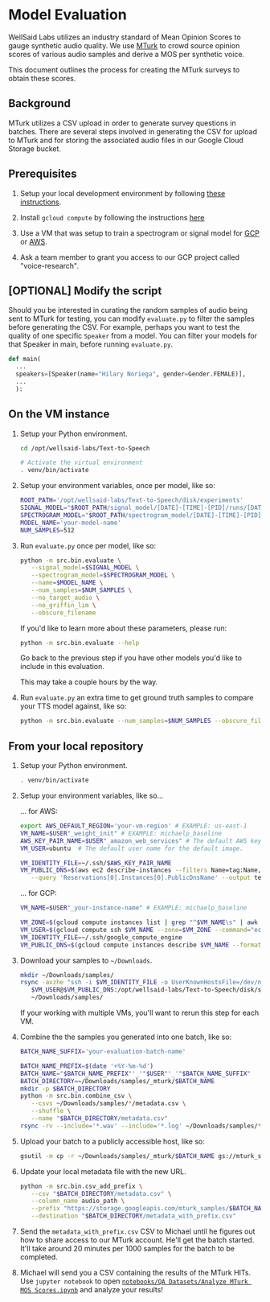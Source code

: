 # Model Evaluation

WellSaid Labs utilizes an industry standard of Mean Opinion Scores to gauge synthetic audio quality.
We use [MTurk](https://www.mturk.com/) to crowd source opinion scores of various audio samples and
derive a MOS per synthetic voice.

This document outlines the process for creating the MTurk surveys to obtain these scores.

## Background

MTurk utilizes a CSV upload in order to generate survey questions in batches. There are several
steps involved in generating the CSV for upload to MTurk and for storing the associated audio files
in our Google Cloud Storage bucket.

## Prerequisites

1. Setup your local development environment by following [these instructions](LOCAL_SETUP.md).

2. Install `gcloud compute` by following the instructions
   [here](https://cloud.google.com/compute/docs/gcloud-compute/)

3. Use a VM that was setup to train a spectrogram or signal model for [GCP](TRAIN_MODEL_GCP.md) or
   [AWS](TRAIN_MODEL_AWS.md).

4. Ask a team member to grant you access to our GCP project called "voice-research".

## [OPTIONAL] Modify the script

Should you be interested in curating the random samples of audio being sent to MTurk for testing,
you can modify `evaluate.py` to filter the samples before generating the CSV. For example, perhaps
you want to test the quality of one specific `Speaker` from a model. You can filter your models for
that Speaker in main, before running `evaluate.py`.

```python
def main(
  ...
  speakers=[Speaker(name="Hilary Noriega", gender=Gender.FEMALE)],
  ...
  ):
```

## On the VM instance

1. Setup your Python environment.

   ```bash
   cd /opt/wellsaid-labs/Text-to-Speech

   # Activate the virtual environment
   . venv/bin/activate
   ```

2. Setup your environment variables, once per model, like so:

   ```bash
   ROOT_PATH='/opt/wellsaid-labs/Text-to-Speech/disk/experiments'
   SIGNAL_MODEL="$ROOT_PATH/signal_model/[DATE]-[TIME]-[PID]/runs/[DATE]-[TIME]-[PID]/checkpoints/step_XXXXXX.pt"
   SPECTROGRAM_MODEL="$ROOT_PATH/spectrogram_model/[DATE]-[TIME]-[PID]/runs/[DATE]-[TIME]-[PID]/checkpoints/step_XXXXXX.pt"
   MODEL_NAME='your-model-name'
   NUM_SAMPLES=512
   ```

3. Run `evaluate.py` once per model, like so:

   ```bash
   python -m src.bin.evaluate \
      --signal_model=$SIGNAL_MODEL \
      --spectrogram_model=$SPECTROGRAM_MODEL \
      --name=$MODEL_NAME \
      --num_samples=$NUM_SAMPLES \
      --no_target_audio \
      --no_griffin_lim \
      --obscure_filename
   ```

   If you'd like to learn more about these parameters, please run:

   ```bash
   python -m src.bin.evaluate --help
   ```

   Go back to the previous step if you have other models you'd like to include in this evaluation.

   This may take a couple hours by the way.

4. Run `evaluate.py` an extra time to get ground truth samples to compare your TTS model against,
   like so:

   ```bash
   python -m src.bin.evaluate --num_samples=$NUM_SAMPLES --obscure_filename --name='ground-truth'
   ```

## From your local repository

1. Setup your Python environment.

   ```bash
   . venv/bin/activate
   ```

2. Setup your environment variables, like so...

   ... for AWS:

   ```bash
   export AWS_DEFAULT_REGION='your-vm-region' # EXAMPLE: us-east-1
   VM_NAME=$USER"_weight_init" # EXAMPLE: michaelp_baseline
   AWS_KEY_PAIR_NAME=$USER"_amazon_web_services" # The default AWS key pair name
   VM_USER=ubuntu  # The default user name for the default image.
   ```

   ```bash
   VM_IDENTITY_FILE=~/.ssh/$AWS_KEY_PAIR_NAME
   VM_PUBLIC_DNS=$(aws ec2 describe-instances --filters Name=tag:Name,Values=$VM_NAME \
      --query 'Reservations[0].Instances[0].PublicDnsName' --output text)
   ```

   ... for GCP:

   ```bash
   VM_NAME=$USER"_your-instance-name" # EXAMPLE: michaelp_baseline
   ```

   ```bash
   VM_ZONE=$(gcloud compute instances list | grep "^$VM_NAME\s" | awk '{ print $2 }')
   VM_USER=$(gcloud compute ssh $VM_NAME --zone=$VM_ZONE --command="echo $USER")
   VM_IDENTITY_FILE=~/.ssh/google_compute_engine
   VM_PUBLIC_DNS=$(gcloud compute instances describe $VM_NAME --format='get(networkInterfaces[0].accessConfigs[0].natIP)')
   ```

3. Download your samples to `~/Downloads`.

   ```bash
   mkdir ~/Downloads/samples/
   rsync -avzhe "ssh -i $VM_IDENTITY_FILE -o UserKnownHostsFile=/dev/null -o StrictHostKeyChecking=no" \
      $VM_USER@$VM_PUBLIC_DNS:/opt/wellsaid-labs/Text-to-Speech/disk/samples/* \
      ~/Downloads/samples/
   ```

   If your working with multiple VMs, you'll want to rerun this step for each VM.

4. Combine the the samples you generated into one batch, like so:

   ```bash
   BATCH_NAME_SUFFIX='your-evaluation-batch-name'
   ```

   ```bash
   BATCH_NAME_PREFIX=$(date '+%Y-%m-%d')
   BATCH_NAME="$BATCH_NAME_PREFIX"'_'"$USER"'_'"$BATCH_NAME_SUFFIX"
   BATCH_DIRECTORY=~/Downloads/samples/_mturk/$BATCH_NAME
   mkdir -p $BATCH_DIRECTORY
   python -m src.bin.combine_csv \
      --csvs ~/Downloads/samples/*/metadata.csv \
      --shuffle \
      --name "$BATCH_DIRECTORY/metadata.csv"
   rsync -rv --include='*.wav' --include='*.log' ~/Downloads/samples/*/. $BATCH_DIRECTORY
   ```

5. Upload your batch to a publicly accessible host, like so:

   ```bash
   gsutil -m cp -r ~/Downloads/samples/_mturk/$BATCH_NAME gs://mturk_samples
   ```

6. Update your local metadata file with the new URL.

   ```bash
   python -m src.bin.csv_add_prefix \
      --csv "$BATCH_DIRECTORY/metadata.csv" \
      --column_name audio_path \
      --prefix "https://storage.googleapis.com/mturk_samples/$BATCH_NAME/" \
      --destination "$BATCH_DIRECTORY/metadata_with_prefix.csv"
   ```

7. Send the `metadata_with_prefix.csv` CSV to Michael until he figures out how to share access to
   our MTurk account. He'll get the batch started. It'll take around 20 minutes per 1000 samples
   for the batch to be completed.

8. Michael will send you a CSV containing the results of the MTurk HITs.
   Use `jupyter notebook` to open
   [`notebooks/QA Datasets/Analyze MTurk MOS Scores.ipynb`](https://github.com/wellsaid-labs/Text-to-Speech/blob/master/notebooks/QA%20Datasets/Analyze%20MTurk%20MOS%20Scores.ipynb)
   and analyze your results!
